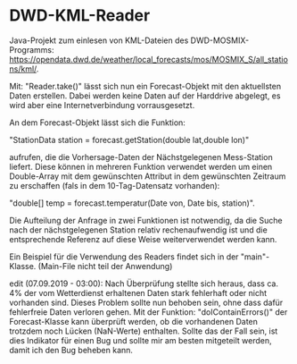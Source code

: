 # DWD-KML-Reader

Java-Projekt zum einlesen von KML-Dateien des DWD-MOSMIX-Programms: 
https://opendata.dwd.de/weather/local_forecasts/mos/MOSMIX_S/all_stations/kml/. 

Mit: "Reader.take()" lässt sich nun ein Forecast-Objekt mit den aktuellsten Daten erstellen.
Dabei werden keine Daten auf der Harddrive abgelegt, es wird aber eine Internetverbindung vorrausgesetzt.

An dem Forecast-Objekt lässt sich die Funktion:

"StationData station = forecast.getStation(double lat,double lon)" 

aufrufen, die die Vorhersage-Daten der Nächstgelegenen Mess-Station liefert. Diese können in mehreren Funktion
verwendet werden um einen Double-Array mit dem gewünschten Attribut in dem gewünschten Zeitraum zu erschaffen 
(fals in dem 10-Tag-Datensatz vorhanden): 

"double[] temp = forecast.temperatur(Date von, Date bis, station)". 

Die Aufteilung der Anfrage in zwei Funktionen ist notwendig, da die Suche nach der nächstgelegenen Station relativ
rechenaufwendig ist und die entsprechende Referenz auf diese Weise weiterverwendet werden kann.

Ein Beispiel für die Verwendung des Readers findet sich in der "main"-Klasse. (Main-File nicht teil der Anwendung)

edit (07.09.2019 - 03:00):
Nach Überprüfung stellte sich heraus, dass ca. 4% der vom Wetterdienst erhaltenen Daten stark fehlerhaft oder nicht 
vorhanden sind. Dieses Problem sollte nun behoben sein, ohne dass dafür fehlerfreie Daten verloren gehen. Mit der
Funktion: "doIContainErrors()" der Forecast-Klasse kann überprüft werden, ob die vorhandenen Daten trotzdem noch 
Lücken (NaN-Werte) enthalten. Sollte das der Fall sein, ist dies Indikator für einen Bug und sollte mir am besten 
mitgeteilt werden, damit ich den Bug beheben kann.
